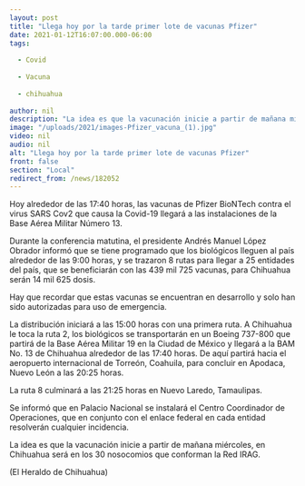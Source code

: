 ```yaml
---
layout: post
title: "Llega hoy por la tarde primer lote de vacunas Pfizer"
date: 2021-01-12T16:07:00.000-06:00
tags:
  
  - Covid
  
  - Vacuna
  
  - chihuahua
  
author: nil
description: "La idea es que la vacunación inicie a partir de mañana miércoles, en Chihuahua será en los 30 nosocomios que conforman la Red IRAG."
image: "/uploads/2021/images-Pfizer_vacuna_(1).jpg"
video: nil
audio: nil
alt: "Llega hoy por la tarde primer lote de vacunas Pfizer"
front: false
section: "Local"
redirect_from: /news/182052
---
```


Hoy alrededor de las 17:40 horas, las vacunas de Pfizer BioNTech contra el virus SARS Cov2 que causa la Covid-19 llegará a las instalaciones de la Base Aérea Militar Número 13.

Durante la conferencia matutina, el presidente Andrés Manuel López Obrador informó que se tiene programado que los biológicos lleguen al país alrededor de las 9:00 horas, y se trazaron 8 rutas para llegar a 25 entidades del país, que se beneficiarán con las 439 mil 725 vacunas, para Chihuahua serán 14 mil 625 dosis.

Hay que recordar que estas vacunas se encuentran en desarrollo y solo han sido autorizadas para uso de emergencia.

La distribución iniciará a las 15:00 horas con una primera ruta. A Chihuahua le toca la ruta 2, los biológicos se transportarán en un Boeing 737-800 que partirá de la Base Aérea Militar 19 en la Ciudad de México y llegará a la BAM No. 13 de Chihuahua alrededor de las 17:40 horas. De aquí partirá hacia el aeropuerto internacional de Torreón, Coahuila, para concluir en Apodaca, Nuevo León a las 20:25 horas.

La ruta 8 culminará a las 21:25 horas en Nuevo Laredo, Tamaulipas.

Se informó que en Palacio Nacional se instalará el Centro Coordinador de Operaciones, que en conjunto con el enlace federal en cada entidad resolverán cualquier incidencia.

La idea es que la vacunación inicie a partir de mañana miércoles, en Chihuahua será en los 30 nosocomios que conforman la Red IRAG.

(El Heraldo de Chihuahua)